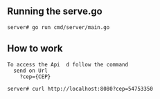 

## Running the serve.go

```
server# go run cmd/server/main.go 
```




## How to work
```
To access the Api  d follow the command
  send on Url
    ?cep={CEP}
    
server# curl http://localhost:8080?cep=54753350
```



